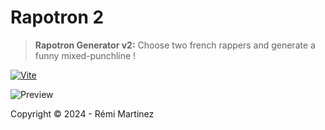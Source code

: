 # Rapotron 2

> **Rapotron Generator v2:** Choose two french rappers and generate a funny mixed-punchline !

[![Vite](https://img.shields.io/badge/Vite-646CFF.svg?logo=vite&style=for-the-badge&logoColor=FFDB00)](https://vitejs.dev/)

![Preview](https://i.imgur.com/cLyPZ72.png)

Copyright © 2024 - Rémi Martinez
